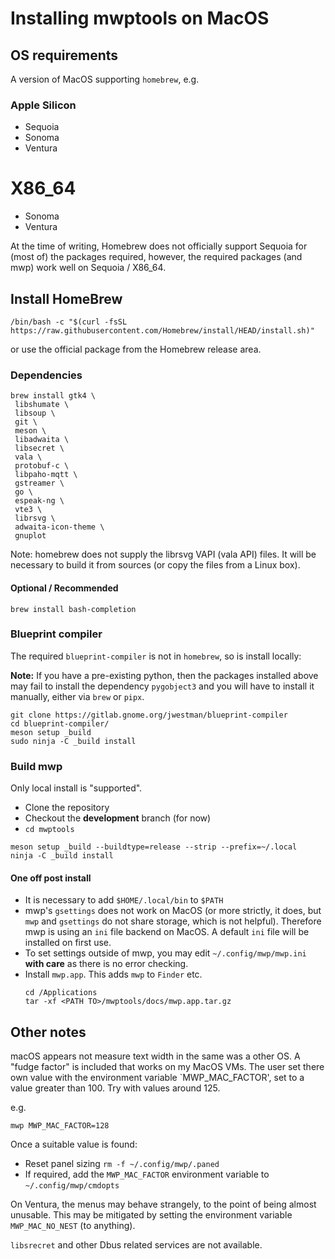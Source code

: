 # Installing mwptools on MacOS

## OS requirements

A version of MacOS supporting `homebrew`, e.g.

### Apple Silicon

* Sequoia
* Sonoma
* Ventura

# X86_64

* Sonoma
* Ventura

At the time of writing, Homebrew does not officially support Sequoia for (most of) the packages required, however, the required packages (and mwp) work well on Sequoia / X86_64.

## Install HomeBrew

```
/bin/bash -c "$(curl -fsSL https://raw.githubusercontent.com/Homebrew/install/HEAD/install.sh)"
```

or use the official package from the Homebrew release area.

### Dependencies

```
brew install gtk4 \
 libshumate \
 libsoup \
 git \
 meson \
 libadwaita \
 libsecret \
 vala \
 protobuf-c \
 libpaho-mqtt \
 gstreamer \
 go \
 espeak-ng \
 vte3 \
 librsvg \
 adwaita-icon-theme \
 gnuplot
```

Note: homebrew does not supply the librsvg VAPI (vala API) files. It will be necessary to build it from sources (or copy the files from a Linux box).

#### Optional / Recommended

```
brew install bash-completion
```


### Blueprint compiler

The required `blueprint-compiler` is not in `homebrew`, so is install locally:

**Note:** If you have a pre-existing python, then the packages installed above may fail to install the dependency `pygobject3` and you will have to install it manually, either via `brew` or `pipx`.

```
git clone https://gitlab.gnome.org/jwestman/blueprint-compiler
cd blueprint-compiler/
meson setup _build
sudo ninja -C _build install
```

### Build mwp

Only local install is "supported".

* Clone the repository
* Checkout the **development** branch (for now)
* `cd mwptools`

```
meson setup _build --buildtype=release --strip --prefix=~/.local
ninja -C _build install
```

#### One off post install

* It is necessary to add `$HOME/.local/bin` to `$PATH`
* mwp's `gsettings` does not work on MacOS (or more strictly, it does, but `mwp` and `gsettings` do not share storage, which is not helpful). Therefore mwp is using an `ini` file backend on MacOS. A default `ini` file will be installed on first use.
* To set settings outside of mwp, you may edit  `~/.config/mwp/mwp.ini` **with care** as there is no error checking.
* Install `mwp.app`. This adds `mwp` to `Finder` etc.
  ```
  cd /Applications
  tar -xf <PATH TO>/mwptools/docs/mwp.app.tar.gz
  ```

## Other notes

macOS appears not measure text width in the same was a other OS. A "fudge factor" is included that works on my MacOS VMs. The user set there own value with the environment variable `MWP_MAC_FACTOR', set to a value greater than 100. Try with values around 125.

e.g.
```
mwp MWP_MAC_FACTOR=128
```
Once a suitable value is found:

* Reset panel sizing `rm -f ~/.config/mwp/.paned`
* If required, add the `MWP_MAC_FACTOR` environment variable to `~/.config/mwp/cmdopts`

On Ventura, the menus may behave strangely, to the point of being almost unusable. This may be mitigated by setting the environment variable `MWP_MAC_NO_NEST` (to anything).

`libsrecret` and other Dbus related services are not available.
